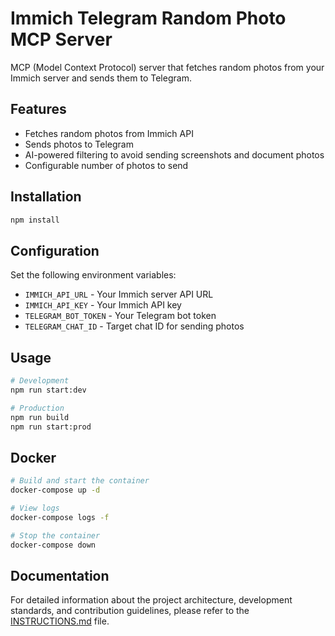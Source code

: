 # Immich Telegram Random Photo MCP Server

MCP (Model Context Protocol) server that fetches random photos from your Immich server and sends them to Telegram.

## Features

- Fetches random photos from Immich API
- Sends photos to Telegram
- AI-powered filtering to avoid sending screenshots and document photos
- Configurable number of photos to send

## Installation

```bash
npm install
```

## Configuration

Set the following environment variables:

- `IMMICH_API_URL` - Your Immich server API URL
- `IMMICH_API_KEY` - Your Immich API key
- `TELEGRAM_BOT_TOKEN` - Your Telegram bot token
- `TELEGRAM_CHAT_ID` - Target chat ID for sending photos

## Usage

```bash
# Development
npm run start:dev

# Production
npm run build
npm run start:prod
```

## Docker

```bash
# Build and start the container
docker-compose up -d

# View logs
docker-compose logs -f

# Stop the container
docker-compose down
```

## Documentation

For detailed information about the project architecture, development standards, and contribution guidelines, please refer to the [INSTRUCTIONS.md](./INSTRUCTIONS.md) file.